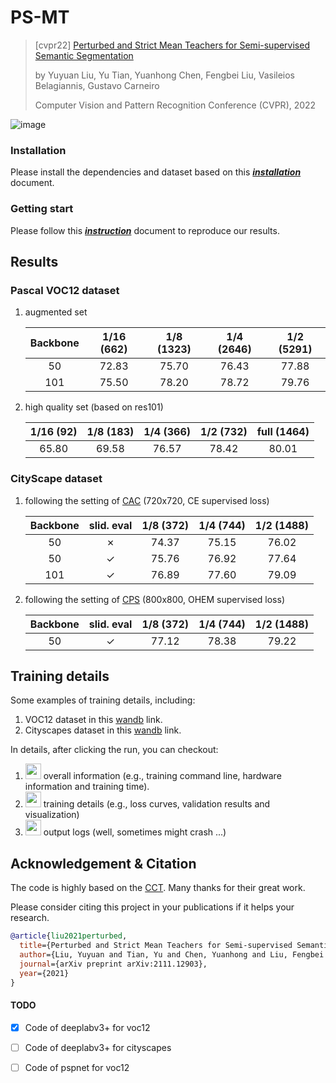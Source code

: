 # PS-MT 
> [cvpr22] [Perturbed and Strict Mean Teachers for Semi-supervised Semantic Segmentation](https://arxiv.org/abs/2111.12903)
>
> by Yuyuan Liu, Yu Tian, Yuanhong Chen, Fengbei Liu, Vasileios Belagiannis, Gustavo Carneiro
> 
> Computer Vision and Pattern Recognition Conference (CVPR), 2022

![image](https://user-images.githubusercontent.com/102338056/167279043-362e1405-db45-4355-b92b-0993312fe461.png)


### Installation
Please install the dependencies and dataset based on this [***installation***](./docs/installation.md) document.

### Getting start
Please follow this [***instruction***](./docs/before_start.md) document to reproduce our results.

## Results
### Pascal VOC12 dataset
1. augmented set 

    | Backbone 	| 1/16 (662)| 1/8 (1323)| 1/4 (2646)| 1/2 (5291)|
    |:--------:	|:-----:	|:-----:	|:-----:	|:-----:	|
    | 50       	| 72.83 	| 75.70 	| 76.43 	| 77.88 	|
    | 101      	| 75.50 	| 78.20 	| 78.72 	| 79.76 	|
2. high quality set (based on res101)

   | 1/16 (92)| 1/8 (183)| 1/4 (366)| 1/2 (732)| full (1464)|
   |:-----:	|:-----:	|:-----:	|:-----:	|:-----:	|
   | 65.80 	| 69.58 	| 76.57 	| 78.42 	|80.01|

### CityScape dataset
1. following the setting of [CAC](https://arxiv.org/pdf/2106.14133.pdf) (720x720, CE supervised loss)
   
    | Backbone 	| slid. eval| 1/8 (372)| 1/4 (744)| 1/2 (1488)|
    |:--------:	|:-----:	|:-----:	|:-----:	|:-----:	|
    | 50       	| ✗	        |74.37 	    | 75.15 	| 76.02 	| 
    | 50       	| ✓	        |75.76 	    | 76.92 	| 77.64 	| 
    | 101      	| ✓	        |76.89	    | 77.60 	| 79.09 	|       
2. following the setting of [CPS](https://arxiv.org/pdf/2106.01226.pdf) (800x800, OHEM supervised loss)
   
   | Backbone 	| slid. eval| 1/8 (372)| 1/4 (744)| 1/2 (1488)|
   |:--------:	|:-----:	|:-----:	|:-----:	|:-----:	|
   | 50       	| ✓		    |77.12 	    | 78.38 	| 79.22 	|


## Training details
Some examples of training details, including:
1) VOC12 dataset in this [wandb](https://wandb.ai/pyedog1976/PS-MT(VOC12)?workspace=user-pyedog1976) link.
2) Cityscapes dataset in this [wandb](https://wandb.ai/pyedog1976/PS-MT(City)?workspace=user-pyedog1976) link.

In details, after clicking the run, you can checkout:

1) <img src="https://user-images.githubusercontent.com/102338056/167322732-afa951fe-dc36-4daf-b894-6a6e70e974f8.png" width="25" height="25"> overall information (e.g., training command line, hardware information and training time).
2) <img src="https://user-images.githubusercontent.com/102338056/167322770-35a069a6-5bde-4451-a841-4fcfaf58fef2.png" width="25" height="25"> training details (e.g., loss curves, validation results and visualization)
3) <img src="https://user-images.githubusercontent.com/102338056/167322791-d992d4b0-1d4b-487b-8edf-241c7122e622.png" width="25" height="25"> output logs (well, sometimes might crash ...)

## Acknowledgement & Citation
The code is highly based on the [CCT](https://github.com/yassouali/CCT). Many thanks for their great work.

Please consider citing this project in your publications if it helps your research.
```bibtex
@article{liu2021perturbed,
  title={Perturbed and Strict Mean Teachers for Semi-supervised Semantic Segmentation},
  author={Liu, Yuyuan and Tian, Yu and Chen, Yuanhong and Liu, Fengbei and Belagiannis, Vasileios and Carneiro, Gustavo},
  journal={arXiv preprint arXiv:2111.12903},
  year={2021}
}

```

#### TODO
- [x] Code of deeplabv3+ for voc12
- [ ] Code of deeplabv3+ for cityscapes
- [ ] Code of pspnet for voc12


